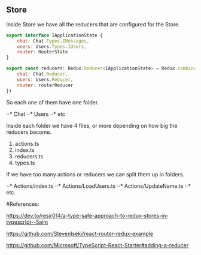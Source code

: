 ## Store

Inside Store we have all the reducers that are configured for the Store.

```javascript
export interface IApplicationState {
    chat: Chat.Types.IMessages,
    users: Users.Types.IUsers,
    router: RouterState 
}

export const reducers: Redux.Reducer<IApplicationState> = Redux.combineReducers<IApplicationState>({
    chat: Chat.Reducer,
    users: Users.Reducer,
    router: routerReducer
})
```

So each one of them have one folder.

⋅⋅* Chat
⋅⋅* Users
⋅⋅* etc

Inside each folder we have 4 files, or more depending on how big the reducers become.

1. actions.ts
2. index.ts 
3. reducers.ts
4. types.ts

If we have too many actions or reducers we can split them up in folders.

⋅⋅* Actions/index.ts
⋅⋅* Actions/LoadUsers.ts
⋅⋅* Actions/UpdateName.ts
⋅⋅* etc.

#References:

https://dev.to/resir014/a-type-safe-approach-to-redux-stores-in-typescript--5ajm

https://github.com/StevenIseki/react-router-redux-example

https://github.com/Microsoft/TypeScript-React-Starter#adding-a-reducer